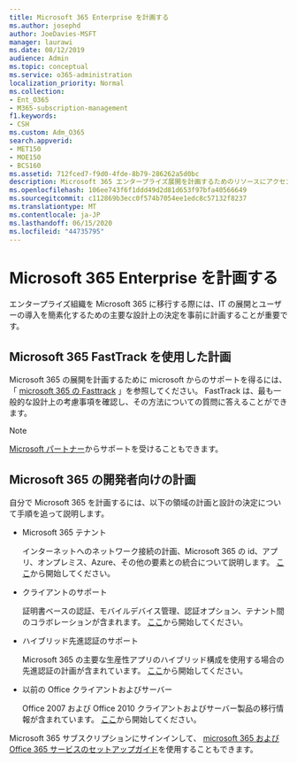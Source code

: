 ```yaml
---
title: Microsoft 365 Enterprise を計画する
ms.author: josephd
author: JoeDavies-MSFT
manager: laurawi
ms.date: 08/12/2019
audience: Admin
ms.topic: conceptual
ms.service: o365-administration
localization_priority: Normal
ms.collection:
- Ent_O365
- M365-subscription-management
f1.keywords:
- CSH
ms.custom: Adm_O365
search.appverid:
- MET150
- MOE150
- BCS160
ms.assetid: 712fced7-f9d0-4fde-8b79-286262a5d0bc
description: Microsoft 365 エンタープライズ展開を計画するためのリソースにアクセスできます。
ms.openlocfilehash: 106ee743f6f1ddd49d2d81d653f97bfa40566649
ms.sourcegitcommit: c112869b3ecc0f574b7054ee1edc8c57132f8237
ms.translationtype: MT
ms.contentlocale: ja-JP
ms.lasthandoff: 06/15/2020
ms.locfileid: "44735795"
---
```

# <a name="plan-for-microsoft-365-enterprise"></a>Microsoft 365 Enterprise を計画する

エンタープライズ組織を Microsoft 365 に移行する際には、IT の展開とユーザーの導入を簡素化するための主要な設計上の決定を事前に計画することが重要です。 

## <a name="planning-with-microsoft-365-fasttrack"></a>Microsoft 365 FastTrack を使用した計画

Microsoft 365 の展開を計画するために microsoft からのサポートを得るには、「 [microsoft 365 の Fasttrack](https://www.microsoft.com/en-us/fasttrack/microsoft-365) 」を参照してください。 FastTrack は、最も一般的な設計上の考慮事項を確認し、その方法についての質問に答えることができます。 

>[!Note]
>[Microsoft パートナー](https://www.microsoft.com/solution-providers/home)からサポートを受けることもできます。
>

## <a name="do-it-yourself-planning-for-microsoft-365"></a>Microsoft 365 の開発者向けの計画

自分で Microsoft 365 を計画するには、以下の領域の計画と設計の決定について手順を追って説明します。

- Microsoft 365 テナント

  インターネットへのネットワーク接続の計画、Microsoft 365 の id、アプリ、オンプレミス、Azure、その他の要素との統合について説明します。 [ここ](subscriptions-licenses-accounts-and-tenants-for-microsoft-cloud-offerings.md)から開始してください。

- クライアントのサポート

  証明書ベースの認証、モバイルデバイス管理、認証オプション、テナント間のコラボレーションが含まれます。 [ここ](office-365-client-support-certificate-based-authentication.md)から開始してください。

- ハイブリッド先進認証のサポート

  Microsoft 365 の主要な生産性アプリのハイブリッド構成を使用する場合の先進認証の計画が含まれています。 [ここ](hybrid-modern-auth-overview.md)から開始してください。

- 以前の Office クライアントおよびサーバー

  Office 2007 および Office 2010 クライアントおよびサーバー製品の移行情報が含まれています。 [ここ](plan-upgrade-previous-versions-office.md)から開始してください。

Microsoft 365 サブスクリプションにサインインして、 [microsoft 365 および Office 365 サービスのセットアップガイド](setup-guides-for-office-365.md)を使用することもできます。
